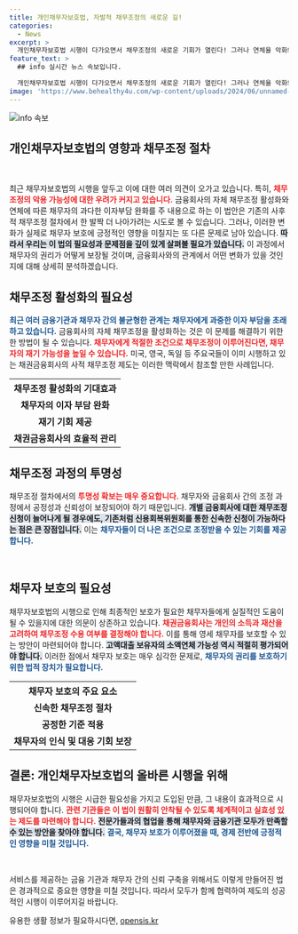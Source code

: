 ```yaml
---
title: 개인채무자보호법, 자발적 채무조정의 새로운 길!
categories:
  - News
excerpt: >
  개인채무자보호법 시행이 다가오면서 채무조정의 새로운 기회가 열린다! 그러나 연체율 악화와 도덕적 해이를 우려하는 목소리도 존재. 금융사와 채무자 간 자발적 협의 시스템, 과연 실효성을 발휘할까?
feature_text: >
  ## info 실시간 뉴스 속보입니다.

  개인채무자보호법 시행이 다가오면서 채무조정의 새로운 기회가 열린다! 그러나 연체율 악화와 도덕적 해이를 우려하는 목소리도 존재. 금융사와 채무자 간 자발적 협의 시스템, 과연 실효성을 발휘할까?
image: 'https://www.behealthy4u.com/wp-content/uploads/2024/06/unnamed-file.png'
---
```


<p><img src="https://www.behealthy4u.com/wp-content/uploads/2024/06/unnamed-file.png" alt="info 속보" /></p>

<h2 data-ke-size="size26">개인채무자보호법의 영향과 채무조정 절차</h2>

<p data-ke-size="size16">&nbsp;</p>

<p>최근 채무자보호법의 시행을 앞두고 이에 대한 여러 의견이 오가고 있습니다. 특히, <b><span style="color: #ee2323;">채무조정의 악용 가능성에 대한 우려가 커지고 있습니다.</span></b> 금융회사의 자체 채무조정 활성화와 연체에 따른 채무자의 과다한 이자부담 완화를 주 내용으로 하는 이 법안은 기존의 사후적 채무조정 절차에서 한 발짝 더 나아가려는 시도로 볼 수 있습니다. 그러나, 이러한 변화가 실제로 채무자 보호에 긍정적인 영향을 미칠지는 또 다른 문제로 남아 있습니다. <b><span style="background-color: #21538527;"> 따라서 우리는 이 법의 필요성과 문제점을 깊이 있게 살펴볼 필요가 있습니다.</span></b> 이 과정에서 채무자의 권리가 어떻게 보장될 것이며, 금융회사와의 관계에서 어떤 변화가 있을 것인지에 대해 상세히 분석하겠습니다.</p>

<h2 data-ke-size="size26">채무조정 활성화의 필요성</h2>

<p><b><span style="color: #1a5490;">최근 여러 금융기관과 채무자 간의 불균형한 관계는 채무자에게 과중한 이자 부담을 초래하고 있습니다.</span></b> 금융회사의 자체 채무조정을 활성화하는 것은 이 문제를 해결하기 위한 한 방법이 될 수 있습니다. <b><span style="color: #ee2323;">채무자에게 적절한 조건으로 채무조정이 이루어진다면, 채무자의 재기 가능성을 높일 수 있습니다.</span></b> 미국, 영국, 독일 등 주요국들이 이미 시행하고 있는 채권금융회사의 사적 채무조정 제도는 이러한 맥락에서 참조할 만한 사례입니다.</p>

<table style="width: 100%;">
    <tr>
        <th style="text-align: center; height: 17px;"><b>채무조정 활성화의 기대효과</b></th>
    </tr>
    <tr>
        <td style="text-align: center; height: 17px;"><b>채무자의 이자 부담 완화</b></td>
    </tr>
    <tr>
        <td style="text-align: center; height: 17px;"><b>재기 기회 제공</b></td>
    </tr>
    <tr>
        <td style="text-align: center; height: 17px;"><b>채권금융회사의 효율적 관리</b></td>
    </tr>
</table>

<h2 data-ke-size="size26">채무조정 과정의 투명성</h2>

<p>채무조정 절차에서의 <b><span style="color: #ee2323;">투명성 확보는 매우 중요합니다.</span></b> 채무자와 금융회사 간의 조정 과정에서 공정성과 신뢰성이 보장되어야 하기 때문입니다. <b><span style="background-color: #21538527;">개별 금융회사에 대한 채무조정 신청이 늘어나게 될 경우에도, 기존처럼 신용회복위원회를 통한 신속한 신청이 가능하다는 점은 큰 장점입니다.</span></b> 이는 <b><span style="color: #1a5490;">채무자들이 더 나은 조건으로 조정받을 수 있는 기회를 제공합니다.</span></b></p>

<p data-ke-size="size16">&nbsp;</p>

<h2 data-ke-size="size26">채무자 보호의 필요성</h2>

<p>채무자보호법의 시행으로 인해 최종적인 보호가 필요한 채무자들에게 실질적인 도움이 될 수 있을지에 대한 의문이 상존하고 있습니다. <b><span style="color: #ee2323;">채권금융회사는 개인의 소득과 재산을 고려하여 채무조정 수용 여부를 결정해야 합니다.</span></b> 이를 통해 영세 채무자를 보호할 수 있는 방안이 마련되어야 합니다. <b><span style="background-color: #21538527;">고액대출 보유자의 소액연체 가능성 역시 적절히 평가되어야 합니다.</span></b> 이러한 점에서 채무자 보호는 매우 심각한 문제로, <b><span style="color: #1a5490;">채무자의 권리를 보호하기 위한 법적 장치가 필요합니다.</span></b></p>

<table style="width: 100%;">
    <tr>
        <th style="text-align: center; height: 17px;"><b>채무자 보호의 주요 요소</b></th>
    </tr>
    <tr>
        <td style="text-align: center; height: 17px;"><b>신속한 채무조정 절차</b></td>
    </tr>
    <tr>
        <td style="text-align: center; height: 17px;"><b>공정한 기준 적용</b></td>
    </tr>
    <tr>
        <td style="text-align: center; height: 17px;"><b>채무자의 인식 및 대응 기회 보장</b></td>
    </tr>
</table>

<h2 data-ke-size="size26">결론: 개인채무자보호법의 올바른 시행을 위해</h2>

<p>채무자보호법의 시행은 시급한 필요성을 가지고 도입된 만큼, 그 내용이 효과적으로 시행되어야 합니다. <b><span style="color: #ee2323;">관련 기관들은 이 법이 원활히 안착될 수 있도록 체계적이고 실효성 있는 제도를 마련해야 합니다.</span></b> <b><span style="background-color: #21538527;">전문가들과의 협업을 통해 채무자와 금융기관 모두가 만족할 수 있는 방안을 찾아야 합니다.</span></b> <b><span style="color: #1a5490;">결국, 채무자 보호가 이루어졌을 때, 경제 전반에 긍정적인 영향을 미칠 것입니다.</span></b> </p>

<p data-ke-size="size16">&nbsp;</p>

<p>서비스를 제공하는 금융 기관과 채무자 간의 신뢰 구축을 위해서도 이렇게 만들어진 법은 경과적으로 중요한 영향을 미칠 것입니다. 따라서 모두가 함께 협력하여 제도의 성공적인 시행이 이루어지길 바랍니다.</p>
유용한 생활 정보가 필요하시다면, <a href="https://opensis.kr" rel="dofollow">opensis.kr</a>


